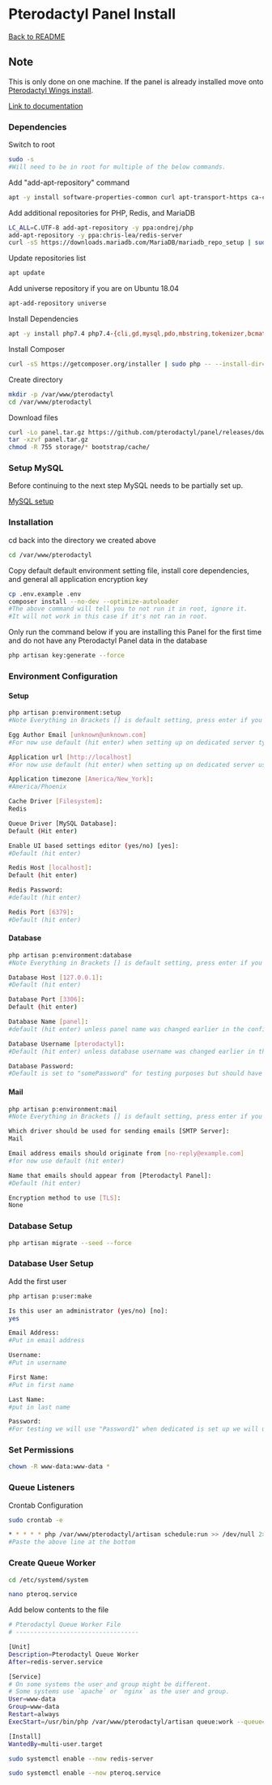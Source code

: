 # Pterodactyl Panel Install

[Back to README](README.md)

## Note

This is only done on one machine.
If the panel is already installed move onto [Pterodactyl Wings install](3%20-%20Pterodactyl%20Wings%20install.md).

[Link to documentation](https://pterodactyl.io/project/introduction.html)

### Dependencies

Switch to root

```sh
sudo -s
#Will need to be in root for multiple of the below commands.
```

Add "add-apt-repository" command

```sh
apt -y install software-properties-common curl apt-transport-https ca-certificates gnupg
```

Add additional repositories for PHP, Redis, and MariaDB

```sh
LC_ALL=C.UTF-8 add-apt-repository -y ppa:ondrej/php
add-apt-repository -y ppa:chris-lea/redis-server
curl -sS https://downloads.mariadb.com/MariaDB/mariadb_repo_setup | sudo bash
```

Update repositories list

```sh
apt update
```

Add universe repository if you are on Ubuntu 18.04

```sh
apt-add-repository universe
```

Install Dependencies

```sh
apt -y install php7.4 php7.4-{cli,gd,mysql,pdo,mbstring,tokenizer,bcmath,xml,fpm,curl,zip} mariadb-server nginx tar unzip git redis-server
```

Install Composer

```sh
curl -sS https://getcomposer.org/installer | sudo php -- --install-dir=/usr/local/bin --filename=composer
```

Create directory

```sh
mkdir -p /var/www/pterodactyl
cd /var/www/pterodactyl
```

Download files

```sh
curl -Lo panel.tar.gz https://github.com/pterodactyl/panel/releases/download/v1.1.1/panel.tar.gz
tar -xzvf panel.tar.gz
chmod -R 755 storage/* bootstrap/cache/
```

### Setup MySQL

Before continuing to the next step MySQL needs to be partially set up.

[MySQL setup](Setting%20up%20MySQL.md#creating-a-database-for-pterodactyl)

### Installation

cd back into the directory we created above

```sh
cd /var/www/pterodactyl
```

Copy default default environment setting file, install core dependencies, and general all application encryption key

```sh
cp .env.example .env
composer install --no-dev --optimize-autoloader
#The above command will tell you to not run it in root, ignore it.
#It will not work in this case if it's not ran in root.
```

Only run the command below if you are installing this Panel for the first time and do not have any Pterodactyl Panel data in the database

```sh
php artisan key:generate --force
```

### Environment Configuration

#### Setup

```sh
php artisan p:environment:setup
#Note Everything in Brackets [] is default setting, press enter if you want default
```

```sh
Egg Author Email [unknown@unknown.com]
#For now use default (hit enter) when setting up on dedicated server type in your email
```

```sh
Application url [http://localhost]
#For now use default (hit enter) when setting up on dedicated server use https://simplegaming.gg/
```

```sh
Application timezone [America/New_York]:
#America/Phoenix
```

```sh
Cache Driver [Filesystem]:
Redis
```

```sh
Queue Driver [MySQL Database]:
Default (Hit enter)
```

```sh
Enable UI based settings editor (yes/no) [yes]:
#Default (hit enter)
```

```sh
Redis Host [localhost]:
Default (hit enter)
```

```sh
Redis Password:
#default (hit enter)
```

```sh
Redis Port [6379]:
#Default (hit enter)
```

#### Database

```sh
php artisan p:environment:database
#Note Everything in Brackets [] is default setting, press enter if you want default
```

```sh
Database Host [127.0.0.1]:
#Default (hit enter)
```

```sh
Database Port [3306]:
Default (hit enter)
```

```sh
Database Name [panel]:
#default (hit enter) unless panel name was changed earlier in the configuration
```

```sh
Database Username [pterodactyl]:
#Default (hit enter) unless database username was changed earlier in the configuration
```

```sh
Database Password:
#Default is set to "somePassword" for testing purposes but should have been changed for actual install
```

#### Mail

```sh
php artisan p:environment:mail
#Note Everything in Brackets [] is default setting, press enter if you want default
```

```sh
Which driver should be used for sending emails [SMTP Server]:
Mail
```

```sh
Email address emails should originate from [no-reply@example.com]
#for now use default (hit enter)
```

```sh
Name that emails should appear from [Pterodactyl Panel]:
#Default (hit enter)
```

```sh
Encryption method to use [TLS]:
None
```

### Database Setup

```sh
php artisan migrate --seed --force
```

### Database User Setup

Add the first user

```sh
php artisan p:user:make
```

```sh
Is this user an administrator (yes/no) [no]:
yes
```

```sh
Email Address:
#Put in email address
```

```sh
Username:
#Put in username
```

```sh
First Name:
#Put in first name
```

```sh
Last Name:
#put in last name
```

```sh
Password:
#For testing we will use "Password1" when dedicated is set up we will use actual password. Enter password - Note: Must be at a minimum 8 characters, contain one capital, and one number
```

### Set Permissions

```sh
chown -R www-data:www-data *
```

### Queue Listeners

Crontab Configuration

```sh
sudo crontab -e
```

```sh
* * * * * php /var/www/pterodactyl/artisan schedule:run >> /dev/null 2>&1
#Paste the above line at the bottom
```

### Create Queue Worker

```sh
cd /etc/systemd/system
```

```sh
nano pteroq.service
```

Add below contents to the file

```sh
# Pterodactyl Queue Worker File
# ----------------------------------

[Unit]
Description=Pterodactyl Queue Worker
After=redis-server.service

[Service]
# On some systems the user and group might be different.
# Some systems use `apache` or `nginx` as the user and group.
User=www-data
Group=www-data
Restart=always
ExecStart=/usr/bin/php /var/www/pterodactyl/artisan queue:work --queue=high,standard,low --sleep=3 --tries=3

[Install]
WantedBy=multi-user.target
```

```sh
sudo systemctl enable --now redis-server
```

```sh
sudo systemctl enable --now pteroq.service
```